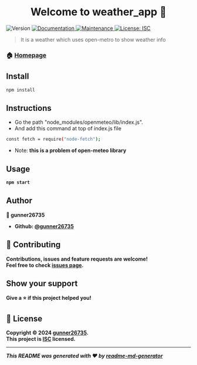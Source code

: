 <h1 align="center">Welcome to weather_app 👋</h1>
<p>
  <img alt="Version" src="https://img.shields.io/badge/version-16.20.2-blue.svg?cacheSeconds=2592000" />
  <a href="https://github.com/gunner26735/WeatherApp#readme" target="_blank">
    <img alt="Documentation" src="https://img.shields.io/badge/documentation-yes-brightgreen.svg" />
  </a>
  <a href="https://github.com/gunner26735/WeatherApp/graphs/commit-activity" target="_blank">
    <img alt="Maintenance" src="https://img.shields.io/badge/Maintained%3F-yes-green.svg" />
  </a>
  <a href="https://github.com/gunner26735/WeatherApp/blob/master/LICENSE" target="_blank">
    <img alt="License: ISC" src="https://img.shields.io/github/license/gunner26735/weather_app" />
  </a>
</p>

> It is a weather which uses open-metro to show weather info

### 🏠 [Homepage](https://github.com/gunner26735/WeatherApp#readme)

## Install

```sh
npm install
```

## Instructions
* Go the path "node_modules/openmeteo/lib/index.js".
* And add this command at top of index.js file

```sh
const fetch = require("node-fetch");
```

* Note: <strong>this is a problem of open-meteo library <strong>

## Usage

```sh
npm start
```

## Author

👤 **gunner26735**

* Github: [@gunner26735](https://github.com/gunner26735)

## 🤝 Contributing

Contributions, issues and feature requests are welcome!<br />Feel free to check [issues page](https://github.com/gunner26735/WeatherApp/issues). 

## Show your support

Give a ⭐️ if this project helped you!

## 📝 License

Copyright © 2024 [gunner26735](https://github.com/gunner26735).<br />
This project is [ISC](https://github.com/gunner26735/WeatherApp/blob/master/LICENSE) licensed.

***
_This README was generated with ❤️ by [readme-md-generator](https://github.com/kefranabg/readme-md-generator)_